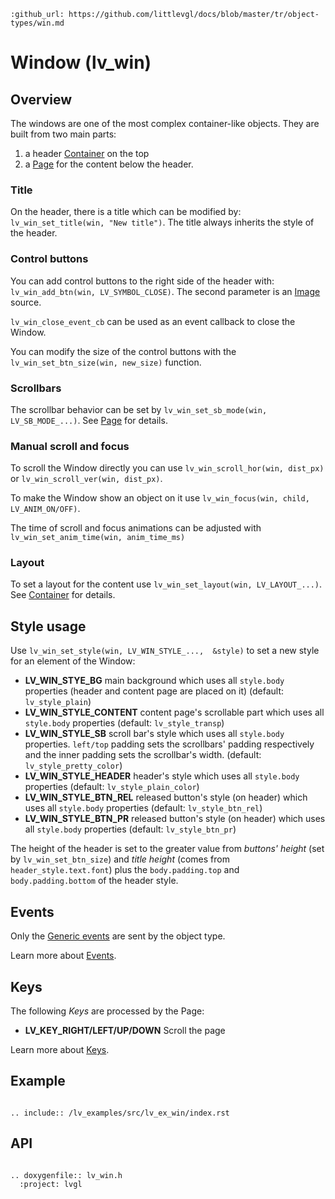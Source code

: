 ```eval_rst
:github_url: https://github.com/littlevgl/docs/blob/master/tr/object-types/win.md
```
# Window (lv_win)

## Overview

The windows are one of the most complex container-like objects. They are built from two main parts: 
1. a header [Container](/object-types/cont) on the top 
2. a [Page](/object-types/page) for the content below the header. 

### Title
On the header, there is a title which can be modified by: `lv_win_set_title(win, "New title")`. The title always inherits the style of the header.

### Control buttons
You can add control buttons to the right side of the header with: `lv_win_add_btn(win, LV_SYMBOL_CLOSE)`. 
The second parameter is an [Image](/object-types/img) source.

`lv_win_close_event_cb` can be used as an event callback to close the Window.

You can modify the size of the control buttons with the `lv_win_set_btn_size(win, new_size)` function.

### Scrollbars

The scrollbar behavior can be set by `lv_win_set_sb_mode(win, LV_SB_MODE_...)`. See [Page](/object-types/page) for details.

### Manual scroll and focus
To scroll the Window directly you can use `lv_win_scroll_hor(win, dist_px)` or `lv_win_scroll_ver(win, dist_px)`.

To make the Window show an object on it use `lv_win_focus(win, child, LV_ANIM_ON/OFF)`.

The time of scroll and focus animations can  be adjusted with `lv_win_set_anim_time(win, anim_time_ms)`

### Layout
To set a layout for the content use `lv_win_set_layout(win, LV_LAYOUT_...)`. See [Container](/object-types/cont) for details.

## Style usage

Use `lv_win_set_style(win, LV_WIN_STYLE_...,  &style)` to set a new style for an element of the Window:

- **LV_WIN_STYE_BG** main background which uses all `style.body` properties (header and content page are placed on it) (default: `lv_style_plain`)
- **LV_WIN_STYLE_CONTENT** content page's scrollable part which uses all `style.body` properties (default: `lv_style_transp`)
- **LV_WIN_STYLE_SB** scroll bar's style which uses all `style.body` properties. `left/top` padding sets the scrollbars' padding respectively and the inner padding sets the scrollbar's width.  (default: `lv_style_pretty_color`)
- **LV_WIN_STYLE_HEADER** header's style which uses all `style.body` properties (default: `lv_style_plain_color`)
- **LV_WIN_STYLE_BTN_REL** released button's style (on header) which uses all `style.body` properties (default: `lv_style_btn_rel`)
- **LV_WIN_STYLE_BTN_PR** released button's style (on header) which uses all `style.body` properties (default: `lv_style_btn_pr`)

The height of the header is set to the greater value from *buttons' height* (set by `lv_win_set_btn_size`) and *title height* (comes from `header_style.text.font`) plus the `body.padding.top` and `body.padding.bottom` of the header style.

## Events
Only the [Generic events](/overview/event.html#generic-events) are sent by the object type.

Learn more about [Events](/overview/event).

## Keys

The following *Keys* are processed by the Page:
- **LV_KEY_RIGHT/LEFT/UP/DOWN** Scroll the page

Learn more about [Keys](/overview/indev).


## Example

```eval_rst

.. include:: /lv_examples/src/lv_ex_win/index.rst

```


## API 

```eval_rst

.. doxygenfile:: lv_win.h
  :project: lvgl
        
```
